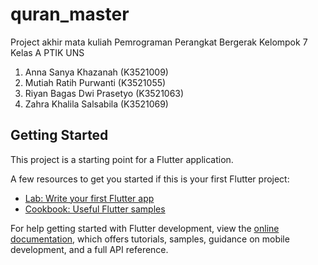 # quran_master

Project akhir mata kuliah Pemrograman Perangkat Bergerak
Kelompok 7 Kelas A PTIK UNS
1. Anna Sanya Khazanah (K3521009)
2. Mutiah Ratih Purwanti (K3521055)
3. Riyan Bagas Dwi Prasetyo (K3521063)
4. Zahra Khalila Salsabila (K3521069)

## Getting Started

This project is a starting point for a Flutter application.

A few resources to get you started if this is your first Flutter project:

- [Lab: Write your first Flutter app](https://docs.flutter.dev/get-started/codelab)
- [Cookbook: Useful Flutter samples](https://docs.flutter.dev/cookbook)

For help getting started with Flutter development, view the
[online documentation](https://docs.flutter.dev/), which offers tutorials,
samples, guidance on mobile development, and a full API reference.
